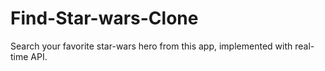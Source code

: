 # Find-Star-wars-Clone
Search your favorite star-wars hero from this app, implemented with real-time API.
